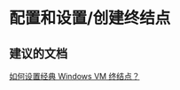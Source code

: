 <properties
    pageTitle="配置和设置/创建终结点"
    description="配置和设置/创建终结点"
    service="microsoft.compute"
    resource="virtualmachines"
    authors="kasparks"
    displayOrder=""
    selfHelpType="generic"
    supportTopicIds="32411849"
    resourceTags=""
    productPesIds="14749"
    cloudEnvironments="public"
/>


# 配置和设置/创建终结点

## **建议的文档**
[如何设置经典 Windows VM 终结点？](https://azure.microsoft.com/documentation/articles/virtual-machines-windows-classic-setup-endpoints/)



<!--HONumber=Jul16_HO4-->


